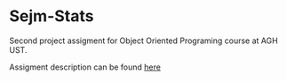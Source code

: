 # Sejm-Stats

Second project assigment for Object Oriented Programing course at AGH UST.

Assigment description can be found [here](https://github.com/apohllo/obiektowe-lab/tree/master/lab9)
